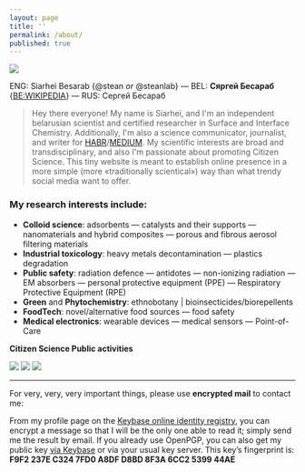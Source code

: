 ```yaml
---
layout: page
title: ''
permalink: /about/
published: true
---
```


![]({{site.baseurl}}/images/footer.png)

ENG: Siarhei Besarab {@stean _or_ @steanlab} — BEL: **Сяргей Бесараб** {[BE:WIKIPEDIA](https://be.wikipedia.org/wiki/%D0%A1%D1%8F%D1%80%D0%B3%D0%B5%D0%B9_%D0%92%D0%B0%D1%81%D1%96%D0%BB%D0%B5%D0%B2%D1%96%D1%87_%D0%91%D0%B5%D1%81%D0%B0%D1%80%D0%B0%D0%B1)} — RUS: Сергей Бесараб

> Hey there everyone! My name is Siarhei, and I'm an independent belarusian scientist and certified researcher in Surface and Interface Chemistry. Additionally, I'm also a science communicator, journalist, and writer for [HABR](https://habr.com/ru/users/steanlab/posts)/[MEDIUM](https://medium.com/@steanlab). My scientific interests are broad and transdisciplinary, and also I'm passionate about promoting Citizen Science. This tiny website is meant to establish online presence in a more simple (more «traditionally scientical») way than what trendy social media want to offer.

### My research interests include:

- **Colloid science**: adsorbents — catalysts and their supports — nanomaterials and hybrid composites — porous and fibrous aerosol filtering materials
- **Industrial toxicology**: heavy metals decontamination — plastics degradation
- **Public safety**: radiation defence — antidotes — non-ionizing radiation — EM absorbers — personal protective equipment (PPE) — Respiratory Protective Equipment (RPE)
- **Green** and **Phytochemistry**: ethnobotany | bioinsecticides/biorepellents
- **FoodTech**:  novel/alternative food sources — food safety
- **Medical electronics**: wearable devices — medical sensors — Point-of-Care

**Citizen Science Public activities**

[![]({{site.baseurl}}/images/lab66.png)](https://t.me/joinchat/AAAAAFFhzPKyiLO85pRxUA)
[![]({{site.baseurl}}/images/scihack.png)](https://be.wikipedia.org/wiki/%D0%91%D0%B5%D0%BB%D0%B0%D1%80%D1%83%D1%81%D0%BA%D1%96_%D0%BD%D0%B0%D0%B2%D1%83%D0%BA%D0%BE%D0%B2%D1%8B_%D1%85%D0%B0%D0%BA%D0%B0%D1%82%D0%BE%D0%BD)
[![]({{site.baseurl}}/images/radio.png)](https://soundcloud.com/siarhei-v-besarab/sets/phytochemist-notes-vol-1)

---

For very, very, very important things, please use **encrypted mail** to contact me:

From my profile page on the [Keybase online identity registry](https://keybase.io/steanlab), you can encrypt a message so that I will be the only one able to read it; simply send me the result by email.
If you already use OpenPGP, you can also get my public key [via Keybase](https://keybase.io/steanlab/pgp_keys.asc) or via your usual key server. This key’s fingerprint is: **F9F2 237E C324 7FD0 A8DF D8BD 8F3A 6CC2 5399 44AE**
